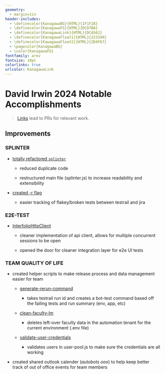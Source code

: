 ```yaml
---
geometry:
  - margin=1in
header-includes:
  - \definecolor{KanagawaBG}{HTML}{1F1F28}
  - \definecolor{KanagawaFG}{HTML}{DCD7BA}
  - \definecolor{KanagawaLink}{HTML}{DCA561}
  - \definecolor{KanagawaFloat1}{HTML}{223249}
  - \definecolor{KawagawaFloat2}{HTML}{2D4F67}
  - \pagecolor{KanagawaBG}
  - \color{KanagawaFG}
fontfamily: arev
fontsize: 10pt
colorlinks: true
urlcolor: KanagawaLink
---
```


# David Irwin 2024 Notable Accomplishments

> [Links](https://github.com/mystbinder) lead to PRs for relevant work.

## Improvements

### SPLINTER

* [totally refactored `splinter`](https://github.com/interfolio/splinter/pull/8)

  - reduced duplicate code

  - restructured main file (splinter.js) to increase readability and extensibility
  
* [created -r flag](https://github.com/interfolio/splinter/pull/10)

  - easier tracking of flakey/broken tests between testrail and jira

### E2E-TEST

* [InterfolioHttpClient](https://github.com/interfolio/e2e-test/pull/1228) 

  - cleaner implementation of api client, allows for multiple concurrent sessions to be open

  - opened the door for cleaner integration layer for e2e UI tests

### TEAM QUALITY OF LIFE

* created helper scripts to make release process and data management easier for team

  - [generate-rerun-command](https://github.com/interfolio/e2e-test/pull/1063) 

    + takes testrail run id and creates a bot-test command based off the failing tests 
        and run summary (env, app, etc)

  - [clean-faculty-lm](https://github.com/interfolio/e2e-test/pull/1228)

    + deletes left-over faculty data in the automation tenant for the current environment (.env file)

  - [validate-user-credentials](https://github.com/Interfolio/e2e-test/pull/1233)

    + validates users in user-pool.js to make sure the credentials are all working

* created shared outlook calender (*autobots ooo*) to help keep better track of out of office
  events for team members
